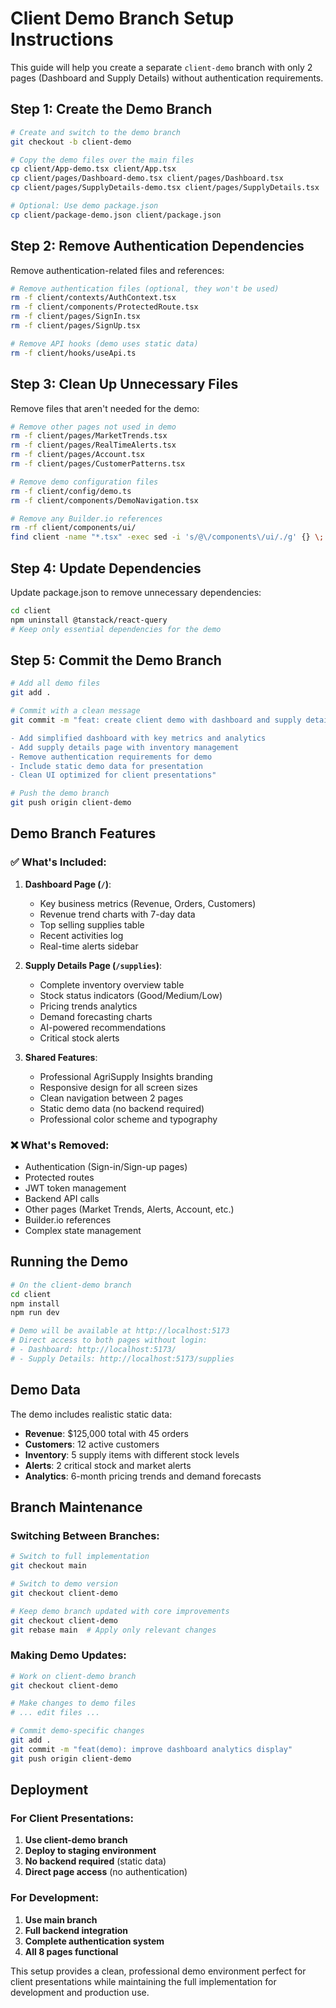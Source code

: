 # Client Demo Branch Setup Instructions

This guide will help you create a separate `client-demo` branch with only 2 pages (Dashboard and Supply Details) without authentication requirements.

## Step 1: Create the Demo Branch

```bash
# Create and switch to the demo branch
git checkout -b client-demo

# Copy the demo files over the main files
cp client/App-demo.tsx client/App.tsx
cp client/pages/Dashboard-demo.tsx client/pages/Dashboard.tsx
cp client/pages/SupplyDetails-demo.tsx client/pages/SupplyDetails.tsx

# Optional: Use demo package.json
cp client/package-demo.json client/package.json
```

## Step 2: Remove Authentication Dependencies

Remove authentication-related files and references:

```bash
# Remove authentication files (optional, they won't be used)
rm -f client/contexts/AuthContext.tsx
rm -f client/components/ProtectedRoute.tsx
rm -f client/pages/SignIn.tsx
rm -f client/pages/SignUp.tsx

# Remove API hooks (demo uses static data)
rm -f client/hooks/useApi.ts
```

## Step 3: Clean Up Unnecessary Files

Remove files that aren't needed for the demo:

```bash
# Remove other pages not used in demo
rm -f client/pages/MarketTrends.tsx
rm -f client/pages/RealTimeAlerts.tsx
rm -f client/pages/Account.tsx
rm -f client/pages/CustomerPatterns.tsx

# Remove demo configuration files
rm -f client/config/demo.ts
rm -f client/components/DemoNavigation.tsx

# Remove any Builder.io references
rm -rf client/components/ui/
find client -name "*.tsx" -exec sed -i 's/@\/components\/ui/./g' {} \;
```

## Step 4: Update Dependencies

Update package.json to remove unnecessary dependencies:

```bash
cd client
npm uninstall @tanstack/react-query
# Keep only essential dependencies for the demo
```

## Step 5: Commit the Demo Branch

```bash
# Add all demo files
git add .

# Commit with a clean message
git commit -m "feat: create client demo with dashboard and supply details

- Add simplified dashboard with key metrics and analytics
- Add supply details page with inventory management
- Remove authentication requirements for demo
- Include static demo data for presentation
- Clean UI optimized for client presentations"

# Push the demo branch
git push origin client-demo
```

## Demo Branch Features

### ✅ What's Included:

1. **Dashboard Page (`/`)**:

   - Key business metrics (Revenue, Orders, Customers)
   - Revenue trend charts with 7-day data
   - Top selling supplies table
   - Recent activities log
   - Real-time alerts sidebar

2. **Supply Details Page (`/supplies`)**:

   - Complete inventory overview table
   - Stock status indicators (Good/Medium/Low)
   - Pricing trends analytics
   - Demand forecasting charts
   - AI-powered recommendations
   - Critical stock alerts

3. **Shared Features**:
   - Professional AgriSupply Insights branding
   - Responsive design for all screen sizes
   - Clean navigation between 2 pages
   - Static demo data (no backend required)
   - Professional color scheme and typography

### ❌ What's Removed:

- Authentication (Sign-in/Sign-up pages)
- Protected routes
- JWT token management
- Backend API calls
- Other pages (Market Trends, Alerts, Account, etc.)
- Builder.io references
- Complex state management

## Running the Demo

```bash
# On the client-demo branch
cd client
npm install
npm run dev

# Demo will be available at http://localhost:5173
# Direct access to both pages without login:
# - Dashboard: http://localhost:5173/
# - Supply Details: http://localhost:5173/supplies
```

## Demo Data

The demo includes realistic static data:

- **Revenue**: $125,000 total with 45 orders
- **Customers**: 12 active customers
- **Inventory**: 5 supply items with different stock levels
- **Alerts**: 2 critical stock and market alerts
- **Analytics**: 6-month pricing trends and demand forecasts

## Branch Maintenance

### Switching Between Branches:

```bash
# Switch to full implementation
git checkout main

# Switch to demo version
git checkout client-demo

# Keep demo branch updated with core improvements
git checkout client-demo
git rebase main  # Apply only relevant changes
```

### Making Demo Updates:

```bash
# Work on client-demo branch
git checkout client-demo

# Make changes to demo files
# ... edit files ...

# Commit demo-specific changes
git add .
git commit -m "feat(demo): improve dashboard analytics display"
git push origin client-demo
```

## Deployment

### For Client Presentations:

1. **Use client-demo branch**
2. **Deploy to staging environment**
3. **No backend required** (static data)
4. **Direct page access** (no authentication)

### For Development:

1. **Use main branch**
2. **Full backend integration**
3. **Complete authentication system**
4. **All 8 pages functional**

This setup provides a clean, professional demo environment perfect for client presentations while maintaining the full implementation for development and production use.
